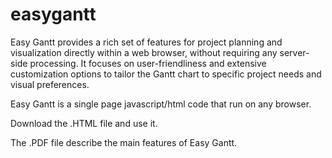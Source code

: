 # easygantt
Easy Gantt provides a rich set of features for project planning and visualization directly within a web browser, without requiring any server-side processing. It focuses on user-friendliness and extensive customization options to tailor the Gantt chart to specific project needs and visual preferences.

Easy Gantt is a single page javascript/html code that run on any browser.

Download the .HTML file and use it.

The .PDF file describe the main features of Easy Gantt.
